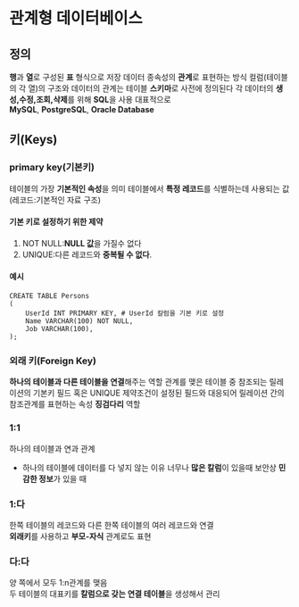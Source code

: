 # 관계형 데이터베이스
## 정의
**행**과 **열**로 구성된 **표** 형식으로 저장 데이터 종속성의 **관계**로 표현하는 방식
컬럼(테이블의 각 열)의 구조와 데이터의 관계는 테이블 **스키마**로 사전에 정의된다
각 데이터의 **생성,수정,조회,삭제**를 위해 **SQL**을 사용
대표적으로 **MySQL**, **PostgreSQL**, **Oracle Database**
## 키(Keys)
### primary key(기본키)
테이블의 가장 **기본적인 속성**을 의미
테이블에서 **특정 레코드**를 식별하는데 사용되는 값(레코드:기본적인 자료 구조)
#### 기본 키로 설정하기 위한 제약
1. NOT NULL:**NULL 값**을 가질수 없다
2. UNIQUE:다른 레코드와 **중복될 수 없다**.
#### 예시
```
CREATE TABLE Persons
(
    UserId INT PRIMARY KEY, # UserId 칼럼을 기본 키로 설정
    Name VARCHAR(100) NOT NULL,
    Job VARCHAR(100),
);
```
### 외래 키(Foreign Key)
**하나의 테이블과 다른 테이블을 연결**해주는 역할
관계를 맺은 테이블 중 참조되는 릴레이션의 기본키 필드 혹은 UNIQUE 제약조건이 설정된 필드와 대응되어 릴레이션 간의 참조관계를 표현하는 속성
**징검다리** 역할
### 1:1
하나의 테이블과 연과 관계
- 하나의 테이블에 데이터를 다 넣지 않는 이유
    너무나 **많은 칼럼**이 있을때
    보안상 **민감한 정보**가 있을 때
    

### 1:다
한쪽 테이블의 레코드와 다른 한쪽 테이블의 여러 레코드와 연결  
**외래키**를 사용하고 **부모-자식** 관계로도 표현  
### 다:다
양 쪽에서 모두 1:n관계를 맺음  
두 테이블의 대표키를 **칼럼으로 갖는 연결 테이블**을 생성해서 관리  
